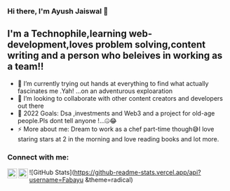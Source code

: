 ### Hi there, I'm Ayush Jaiswal 👋 



## I'm a Technophile,learning web-development,loves problem solving,content writing and a person who beleives in working as a team!!


- 🌱 I’m currently trying out  hands at everything to find what actually fascinates me .Yah! ...on an adventurous exploaration
- 👯 I’m looking to collaborate with other content creators and developers out there
- 🥅 2022 Goals: Dsa ,investments and Web3 and a project for old-age people.Pls dont tell anyone !...🤐😂
- ⚡ More about me: Dream to work as a chef part-time though😅I love staring stars at 2 in the morning and love reading books and lot more.

### Connect with me:



[<img align="left" alt="ayush | Twitter" width="22px" src="https://cdn.jsdelivr.net/npm/simple-icons@v3/icons/twitter.svg" />][twitter]
[<img align="left" alt="ayush | LinkedIn" width="22px" src="https://cdn.jsdelivr.net/npm/simple-icons@v3/icons/linkedin.svg" />][linkedin]




![GitHub Stats](https://github-readme-stats.vercel.app/api?username=Fabayu &theme=radical)
<br />



[twitter]: https://twitter.com/ayush_jai28
[linkedin]: https://www.linkedin.com/in/ayush-jaiswal-aa3781211/
